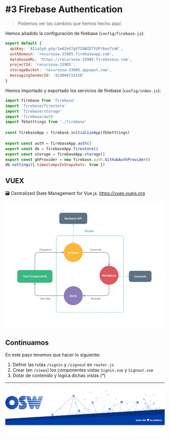 # #3 Firebase Authentication

> Podemos ver los cambios que hemos hecho aquí:

Hemos añadido la configuración de firebase (`config/firebase.js`):

```js
export default {
  apiKey: 'AIzaSyA_pdyr1w6IeX7gVfZdWZE7YUFt6ooTcmE',
  authDomain: 'recursosw-33905.firebaseapp.com',
  databaseURL: 'https://recursosw-33905.firebaseio.com',
  projectId: 'recursosw-33905',
  storageBucket: 'recursosw-33905.appspot.com',
  messagingSenderId: '423094724158'
}
```

Hemos importado y exportado los servicios de firebase (`config/index.js`):

```js
import firebase from 'firebase'
import 'firebase/firestore'
import 'firebase/storage'
import 'firebase/auth'
import fbSetttings from './firebase'

const firebaseApp = firebase.initializeApp(fbSetttings)

export const auth = firebaseApp.auth()
export const db = firebaseApp.firestore()
export const storage = firebaseApp.storage()
export const ghProvider = new firebase.auth.GithubAuthProvider()
db.settings({ timestampsInSnapshots: true })

```

## VUEX
🗃️ Centralized State Management for Vue.js. https://vuex.vuejs.org

<p align="center">
  <img width="600px" src="https://raw.githubusercontent.com/vuejs/vuex/dev/docs/.vuepress/public/vuex.png">
</p>



## Continuamos

En este paso tenemos que hacer lo siguiente:

1. Definir las rutas `/signin` y `/signout` en `router.js`
2. Crear (en `/views`) los componentes vistas `Signin.vue` y `Signout.vue`
3. Dotar de contenido y lógica dichas vistas (*)

--- 

![firebase](./assets/img/footer.png)
